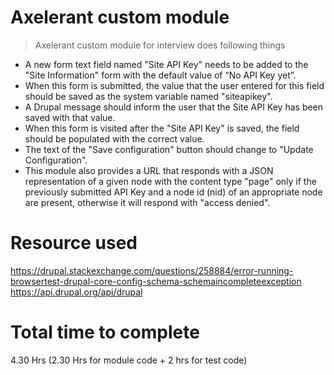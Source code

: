 Axelerant custom module
=======================
> Axelerant custom module for interview does following things

* A new form text field named "Site API Key" needs to be added to the "Site Information" form with the default value of “No API Key yet”.
* When this form is submitted, the value that the user entered for this field should be saved as the system variable named "siteapikey".
* A Drupal message should inform the user that the Site API Key has been saved with that value.
* When this form is visited after the "Site API Key" is saved, the field should be populated with the correct value.
* The text of the "Save configuration" button should change to "Update Configuration".
* This module also provides a URL that responds with a JSON representation of a given node with the content type "page" only if the previously submitted API Key and a node id (nid) of an appropriate node are present, otherwise it will respond with "access denied".

Resource used
====================
https://drupal.stackexchange.com/questions/258884/error-running-browsertest-drupal-core-config-schema-schemaincompleteexception
https://api.drupal.org/api/drupal

Total time to complete
======================
4.30 Hrs (2.30 Hrs for module code + 2 hrs for test code)
















